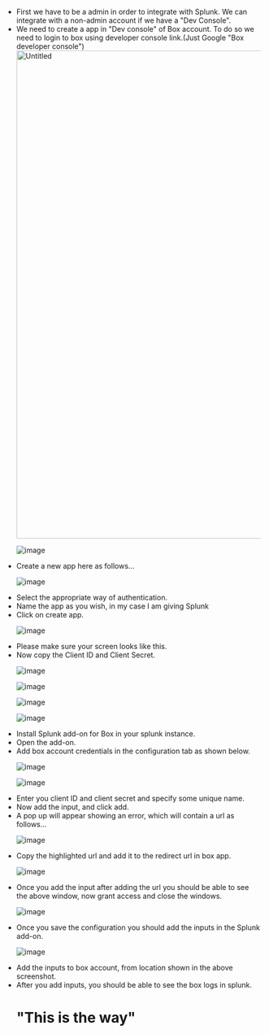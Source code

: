 <ul>
<li>First we have to be a admin in order to integrate with Splunk. We can integrate with a non-admin account if we have a "Dev Console".</li> 
<li>We need to create a app in "Dev console" of Box account. To do so we need to login to box using developer console link.(Just Google "Box developer console")</li>
	
	
<img width="960" alt="Untitled" src="https://user-images.githubusercontent.com/80450749/236737598-24722648-6cd0-4243-95df-89772a3822d2.png">

![image](https://user-images.githubusercontent.com/80450749/236737688-8b720f35-3ede-42c7-bc59-9947688ef687.png)
	
<li>Create a new app here as follows...	

![image](https://user-images.githubusercontent.com/80450749/236737921-9d8cb873-68a9-48ec-9fc0-87c78e9fae65.png)


<li>Select the appropriate way of authentication.
<li>Name the app as you wish, in my case I am giving Splunk
<li>Click on create app.
	
![image](https://user-images.githubusercontent.com/80450749/236738038-cd14a580-2bcc-467d-82e3-ca14e01d6100.png)

<li>Please make sure your screen looks like this.
<li>Now copy the Client ID and Client Secret.	

![image](https://user-images.githubusercontent.com/80450749/236738088-a39ce08e-70bd-4ba3-a4f7-666be62b7ad3.png)
	
![image](https://user-images.githubusercontent.com/80450749/236738140-96f6e596-1cbb-4494-b878-27bb6c95cf86.png)

![image](https://user-images.githubusercontent.com/80450749/236738161-908b180f-5213-4b77-93fa-03c21da6eebe.png)

![image](https://user-images.githubusercontent.com/80450749/236738182-d831d335-9ae2-42d7-94fe-dcabf382385f.png)

	
<li>Install Splunk add-on for Box in your splunk instance.
<li>Open the add-on.
<li>Add box account credentials in the configuration tab as shown below.

![image](https://user-images.githubusercontent.com/80450749/236738224-40e870bd-ce43-4ce4-9535-60b5ca828d4a.png)

![image](https://user-images.githubusercontent.com/80450749/236738246-79a0add5-7d42-425f-99a4-59005f157350.png)


<li>Enter you client ID and client secret and specify some unique name.
<li>Now add the input, and click add.
<li>A pop up will appear showing an error, which will contain a url as follows...

![image](https://user-images.githubusercontent.com/80450749/236738290-5b7f653d-a334-44a4-9410-d96156e2ffb9.png)

<li>Copy the highlighted url and add it to the redirect url in box app.	

![image](https://user-images.githubusercontent.com/80450749/236738331-4ba49440-3779-4d6e-81db-7aa565510c98.png)


<li>Once you add the input after adding the url you should be able to see the above window, now grant access and close the windows.
	
![image](https://user-images.githubusercontent.com/80450749/236738582-10f7983a-ffeb-4d5b-9491-6f60460290c3.png)

	
<li>Once you save the configuration you should add the inputs in the Splunk add-on.

![image](https://user-images.githubusercontent.com/80450749/236738610-1a69dddc-5298-4a49-b00f-04375f90b2d6.png)


<li>Add the inputs to box account, from location shown in the above screenshot.
<li>After you add inputs, you should be able to see the box logs in splunk.
<h1>"This is the way"<h1>
